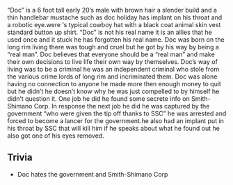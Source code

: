 “Doc” is a 6 foot tall early 20’s male with brown hair a slender build and a thin handlebar mustache such as doc holiday has implant on his throat and a robotic eye.were ‘s typical cowboy hat with a black coat animal skin vest standard button up shirt. “Doc” is not his real name it is an allies that he used once and it stuck he has forgotten his real name. Doc was born on the long rim living there was tough and cruel but he got by his way by being a “real man”. Doc believes that everyone should be a “real man” and make their own decisions to live life their own way by themselves. Doc’s way of living was to be a criminal he was an independent criminal who stole from the various crime lords of long rim and incriminated them. Doc was alone having no connection to anyone he made more then enough money to quit but he didn’t he doesn’t know why he was just compelled to by himself he didn’t question it. One job he did he found some secrete info on Smith-Shimano Corp. In response the next job he did he was captured by the government “who were given the tip off thanks to SSC” he was arrested and forced to become a lancer for the government.he also had an implant put in his throat by SSC that will kill him if he speaks about what he found out he also got one of his eyes removed. 


## Trivia

* Doc hates the government and Smith-Shimano Corp
